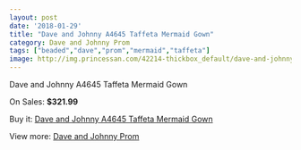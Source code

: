 ```yaml
---
layout: post
date: '2018-01-29'
title: "Dave and Johnny A4645 Taffeta Mermaid Gown"
category: Dave and Johnny Prom
tags: ["beaded","dave","prom","mermaid","taffeta"]
image: http://img.princessan.com/42214-thickbox_default/dave-and-johnny-a4645-taffeta-mermaid-gown.jpg
---
```

Dave and Johnny A4645 Taffeta Mermaid Gown

On Sales: **$321.99**
<a href="https://www.princessan.com/en/dave-and-johnny-prom/19681-dave-and-johnny-a4645-taffeta-mermaid-gown.html"><amp-img layout="responsive" width="600" height="600" src="//img.princessan.com/42214-thickbox_default/dave-and-johnny-a4645-taffeta-mermaid-gown.jpg" alt="Dave and Johnny A4645 Taffeta Mermaid Gown 0" /></a>
<a href="https://www.princessan.com/en/dave-and-johnny-prom/19681-dave-and-johnny-a4645-taffeta-mermaid-gown.html"><amp-img layout="responsive" width="600" height="600" src="//img.princessan.com/42215-thickbox_default/dave-and-johnny-a4645-taffeta-mermaid-gown.jpg" alt="Dave and Johnny A4645 Taffeta Mermaid Gown 1" /></a>

Buy it: [Dave and Johnny A4645 Taffeta Mermaid Gown](https://www.princessan.com/en/dave-and-johnny-prom/19681-dave-and-johnny-a4645-taffeta-mermaid-gown.html "Dave and Johnny A4645 Taffeta Mermaid Gown")

View more: [Dave and Johnny Prom](https://www.princessan.com/en/181-dave-and-johnny-prom "Dave and Johnny Prom")